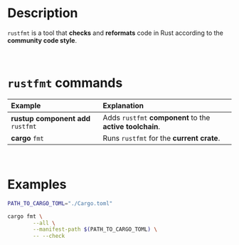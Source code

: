 # Description
`rustfmt` is a tool that **checks** and **reformats** code in Rust according to the **community code style**.

<br>

# `rustfmt` commands
|Example|Explanation|
|:------|:----------|
|**rustup component add** `rustfmt`|Adds `rustfmt` **component** to the **active toolchain**.|
|**cargo** `fmt`|Runs `rustfmt` for the **current crate**.|

<br>

# Examples
```bash
PATH_TO_CARGO_TOML="./Cargo.toml"

cargo fmt \
		--all \
		--manifest-path $(PATH_TO_CARGO_TOML) \
		-- --check

```